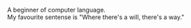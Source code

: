 A beginner of computer language. 
<br>My favourite sentense is "Where there's a will, there's a way."</br>

